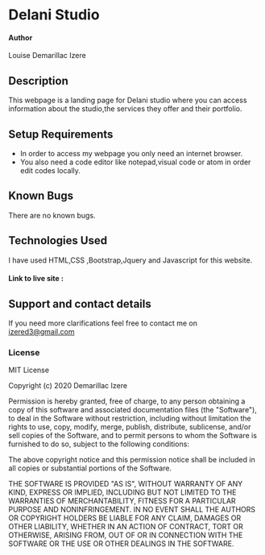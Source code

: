 # Delani Studio
#### Author
Louise Demarillac Izere
## Description
This webpage is a landing page for Delani studio where you can access information about the studio,the services they offer and their portfolio.
## Setup Requirements
* In order to access my webpage you only need an internet browser.
* You also need a code editor like notepad,visual code or atom in order edit codes locally.
## Known Bugs
There are no known bugs.
## Technologies Used
I have used HTML,CSS ,Bootstrap,Jquery and Javascript for this website.
#### Link to live site :
## Support and contact details
If you need more clarifications feel free to contact me on izered3@gmail.com
### License
MIT License

Copyright (c) 2020 Demarillac Izere

Permission is hereby granted, free of charge, to any person obtaining a copy of this software and associated documentation files (the "Software"), to deal in the Software without restriction, including without limitation the rights to use, copy, modify, merge, publish, distribute, sublicense, and/or sell copies of the Software, and to permit persons to whom the Software is furnished to do so, subject to the following conditions:

The above copyright notice and this permission notice shall be included in all copies or substantial portions of the Software.

THE SOFTWARE IS PROVIDED "AS IS", WITHOUT WARRANTY OF ANY KIND, EXPRESS OR IMPLIED, INCLUDING BUT NOT LIMITED TO THE WARRANTIES OF MERCHANTABILITY, FITNESS FOR A PARTICULAR PURPOSE AND NONINFRINGEMENT. IN NO EVENT SHALL THE AUTHORS OR COPYRIGHT HOLDERS BE LIABLE FOR ANY CLAIM, DAMAGES OR OTHER LIABILITY, WHETHER IN AN ACTION OF CONTRACT, TORT OR OTHERWISE, ARISING FROM, OUT OF OR IN CONNECTION WITH THE SOFTWARE OR THE USE OR OTHER DEALINGS IN THE SOFTWARE.

